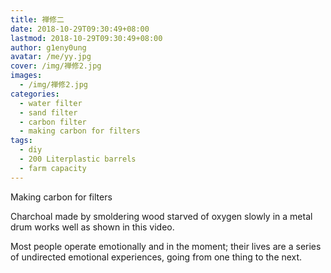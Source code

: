 ```yaml
---
title: 禅修二
date: 2018-10-29T09:30:49+08:00
lastmod: 2018-10-29T09:30:49+08:00
author: g1eny0ung
avatar: /me/yy.jpg
cover: /img/禅修2.jpg
images:
  - /img/禅修2.jpg
categories:
  - water filter
  - sand filter
  - carbon filter
  - making carbon for filters
tags:
  - diy
  - 200 Literplastic barrels
  - farm capacity
---
```


Making carbon for filters

<!--more-->

Charchoal made by smoldering wood starved of oxygen slowly in a metal drum works well as shown in this video. 


Most people operate emotionally and in the moment; their lives are a series of undirected emotional experiences, going from one thing to the next.
